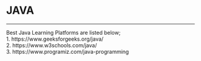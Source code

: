 <h1>JAVA</h1><hr>
Best Java Learning Platforms are listed below;<br>
1. https://www.geeksforgeeks.org/java/<br>
2. https://www.w3schools.com/java/<br>
3. https://www.programiz.com/java-programming
